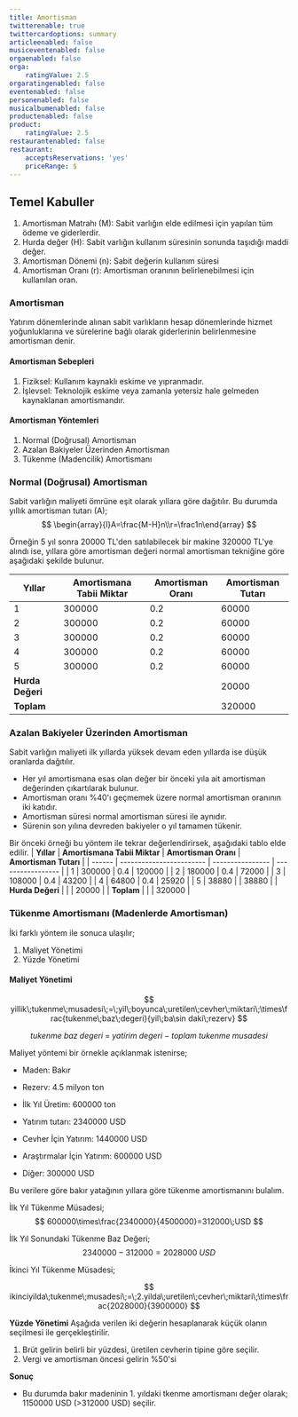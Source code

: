 ```yaml
---
title: Amortisman
twitterenable: true
twittercardoptions: summary
articleenabled: false
musiceventenabled: false
orgaenabled: false
orga:
    ratingValue: 2.5
orgaratingenabled: false
eventenabled: false
personenabled: false
musicalbumenabled: false
productenabled: false
product:
    ratingValue: 2.5
restaurantenabled: false
restaurant:
    acceptsReservations: 'yes'
    priceRange: $
---
```


## Temel Kabuller
1. Amortisman Matrahı (M): Sabit varlığın elde edilmesi için yapılan tüm ödeme ve giderlerdir.
2. Hurda değer (H): Sabit varlığın kullanım süresinin sonunda taşıdığı maddi değer.
3. Amortisman Dönemi (n): Sabit değerin kullanım süresi
4. Amortisman Oranı (r): Amortisman oranının belirlenebilmesi için kullanılan oran.

### Amortisman
Yatırım dönemlerinde alınan sabit varlıkların hesap dönemlerinde hizmet yoğunluklarına ve sürelerine bağlı olarak giderlerinin belirlenmesine amortisman denir.
#### Amortisman Sebepleri
1. Fiziksel: Kullanım kaynaklı eskime ve yıpranmadır.
2. İşlevsel: Teknolojik eskime veya zamanla yetersiz hale gelmeden kaynaklanan amortismandır.
#### Amortisman Yöntemleri
1. Normal (Doğrusal) Amortisman
2. Azalan Bakiyeler Üzerinden Amortisman
3. Tükenme (Madencilik) Amortismanı

### Normal (Doğrusal) Amortisman
Sabit varlığın maliyeti ömrüne eşit olarak yıllara göre dağıtılır. Bu durumda yıllık amortisman tutarı (A);
$$
\begin{array}{l}A=\frac{M-H}n\\r=\frac1n\end{array}
$$

Örneğin 5 yıl sonra 20000 TL'den satılabilecek bir makine 320000 TL'ye alındı ise, yıllara göre amortisman değeri normal amortisman tekniğine göre aşağıdaki şekilde bulunur.

| **Yıllar** | **Amortismana Tabii Miktar** | **Amortisman Oranı** | **Amortisman Tutarı** |
| ------ | ------------------------ | ---------------- | ----------------- |
| 1 | 300000 | 0.2 | 60000 |
| 2 | 300000 | 0.2 | 60000 |
| 3 | 300000 | 0.2 | 60000 |
| 4 | 300000 | 0.2 | 60000 |
| 5 | 300000 | 0.2 | 60000 |
| **Hurda Değeri** | | | 20000 |
| **Toplam** | | | 320000 |

### Azalan Bakiyeler Üzerinden Amortisman
Sabit varlığın maliyeti ilk yıllarda yüksek devam eden yıllarda ise düşük oranlarda dağıtılır.
* Her yıl amortismana esas olan değer bir önceki yıla ait amortisman değerinden çıkartılarak bulunur.
* Amortisman oranı %40'ı geçmemek üzere normal amortisman oranının iki katıdır.
* Amortisman süresi normal amortisman süresi ile aynıdır.
* Sürenin son yılına devreden bakiyeler o yıl tamamen tükenir.

Bir önceki örneği bu yöntem ile tekrar değerlendirirsek, aşağıdaki tablo elde edilir.
| **Yıllar** | **Amortismana Tabii Miktar** | **Amortisman Oranı** | **Amortisman Tutarı** |
| ------ | ------------------------ | ---------------- | ----------------- |
| 1 | 300000 | 0.4 | 120000 |
| 2 | 180000 | 0.4 | 72000 |
| 3 | 108000 | 0.4 | 43200 |
| 4 | 64800 | 0.4 | 25920 |
| 5 | 38880 |  | 38880 |
| **Hurda Değeri** | | | 20000 |
| **Toplam** | | | 320000 |

### Tükenme Amortismanı (Madenlerde Amortisman)
İki farklı yöntem ile sonuca ulaşılır;
1. Maliyet Yönetimi
2. Yüzde Yönetimi

#### Maliyet Yönetimi
$$
yillik\;tukenme\;musadesi\;=\;yil\;boyunca\;uretilen\;cevher\;miktari\;\times\frac{tukenme\;baz\;degeri}{yil\;ba\sin daki\;rezerv}
$$

$$
tukenme\;baz\;degeri\;=\;yatirim\;degeri\;-\;toplam\;tukenme\;musadesi
$$

Maliyet yöntemi bir örnekle açıklanmak istenirse;
* Maden: Bakır
* Rezerv: 4.5 milyon ton
* İlk Yıl Üretim: 600000 ton
* Yatırım tutarı: 2340000 USD

* Cevher İçin Yatırım: 1440000 USD
* Araştırmalar İçin Yatırım: 600000 USD
* Diğer: 300000 USD

Bu verilere göre bakır yatağının yıllara göre tükenme amortismanını bulalım.

İlk Yıl Tükenme Müsadesi;
$$
600000\times\frac{2340000}{4500000}=312000\;USD
$$

İlk Yıl Sonundaki Tükenme Baz Değeri;
$$
2340000-312000=2028000\;USD
$$

İkinci Yıl Tükenme Müsadesi;

$$
ikinciyilda\;tukenme\;musadesi\;=\;2.yilda\;uretilen\;cevher\;miktari\;\times\frac{2028000}{3900000}
$$

**Yüzde Yönetimi**
Aşağıda verilen iki değerin hesaplanarak küçük olanın seçilmesi ile gerçekleştirilir.
1. Brüt gelirin belirli bir yüzdesi, üretilen cevherin tipine göre seçilir.
2. Vergi ve amortisman öncesi gelirin %50'si

**Sonuç**
* Bu durumda bakır madeninin 1. yıldaki tkenme amortismanı değer olarak; 1150000 USD (>312000 USD) seçilir.